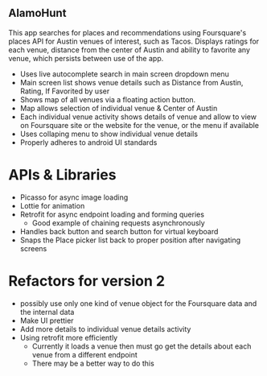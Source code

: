 ## AlamoHunt

This app searches for places and recommendations using Foursquare's places API for Austin venues of 
interest, such as Tacos. Displays ratings for each venue, distance from the center of Austin and
ability to favorite any venue, which persists between use of the app.

- Uses live autocomplete search in main screen dropdown menu
- Main screen list shows venue details such as Distance from Austin, Rating, If Favorited by user
- Shows map of all venues via a floating action button.
- Map allows selection of individual venue & Center of Austin
- Each individual venue activity shows details of venue and allow to view on Foursquare site
  or the website for the venue, or the menu if available
- Uses collaping menu to show individual venue details
- Properly adheres to android UI standards

# APIs & Libraries
- Picasso for async image loading
- Lottie for animation
- Retrofit for async endpoint loading and forming queries
  - Good example of chaining requests asynchronously
- Handles back button and search button for virtual keyboard
- Snaps the Place picker list back to proper position after navigating screens


# Refactors for version 2
- possibly use only one kind of venue object for the Foursquare data and the internal data
- Make UI prettier
- Add more details to individual venue details activity
- Using retrofit more efficiently
  - Currently it loads a venue then must go get the details about each venue from a different endpoint
  - There may be a better way to do this
  
